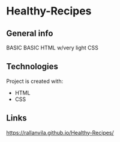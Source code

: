 # Healthy-Recipes

## General info
BASIC BASIC HTML w/very light CSS
	
## Technologies
Project is created with:
* HTML
* CSS

## Links
https://rallanvila.github.io/Healthy-Recipes/

